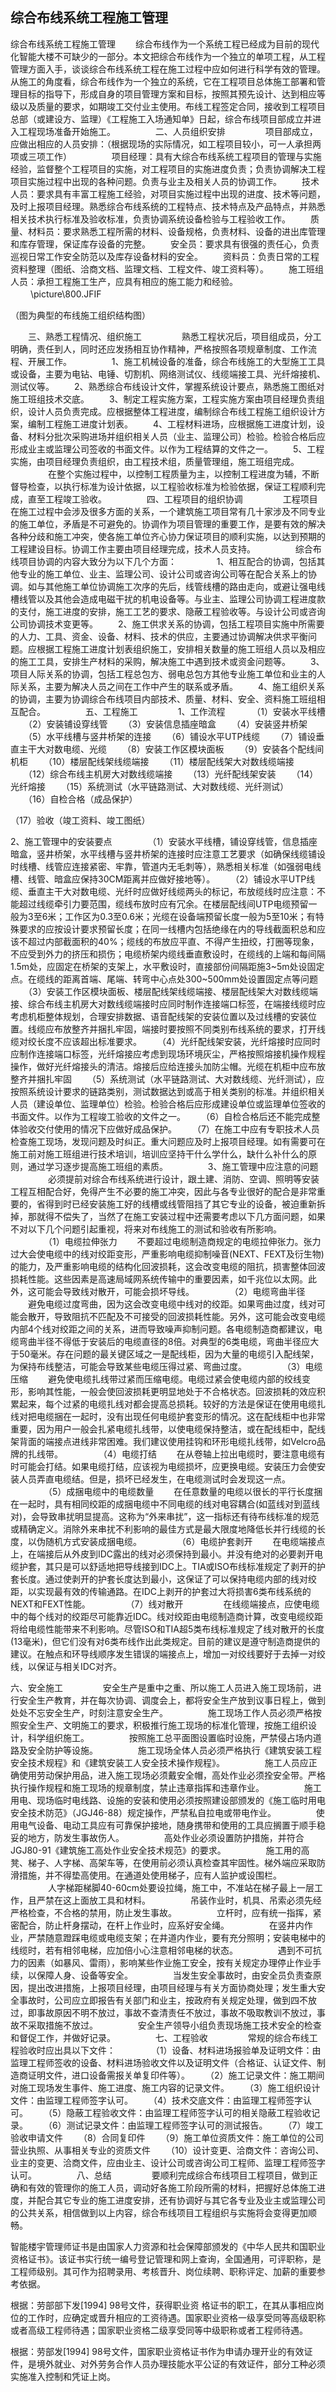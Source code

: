 ## 综合布线系统工程施工管理
综合布线系统工程施工管理
　　综合布线作为一个系统工程已经成为目前的现代化智能大楼不可缺少的一部分。本文把综合布线作为一个独立的单项工程，从工程管理方面入手，谈谈综合布线系统工程在施工过程中应如何进行科学有效的管理。从施工的角度看，综合布线作为一个独立的系统，它在工程项目总体施工部署和管理目标的指导下，形成自身的项目管理方案和目标，按照其预先设计、达到相应等级以及质量的要求，如期竣工交付业主使用。布线工程签定合同，接收到工程项目总部（或建设方、监理）《工程施工入场通知单》日起，综合布线项目部成立并进入工程现场准备开始施工。
　　
　　二、人员组织安排
　　
　　项目部成立，应做出相应的人员安排：（根据现场的实际情况，如工程项目较小，可一人承担两项或三项工作）
　　
　　项目经理：具有大综合布线系统工程项目的管理与实施经验，监督整个工程项目的实施，对工程项目的实施进度负责；负责协调解决工程项目实施过程中出现的各种问题。负责与业主及相关人员的协调工作。
　　技术人员：要求具有丰富工程施工经验，对项目实施过程中出现的进度、技术等问题，及时上报项目经理。熟悉综合布线系统的工程特点、技术特点及产品特点，并熟悉相关技术执行标准及验收标准，负责协调系统设备检验与工程验收工作。
　　质量、材料员：要求熟悉工程所需的材料、设备规格，负责材料、设备的进出库管理和库存管理，保证库存设备的完整。
　　安全员：要求具有很强的责任心，负责巡视日常工作安全防范以及库存设备材料的安全。
　　资料员：负责日常的工程资料整理（图纸、洽商文档、监理文档、工程文件、竣工资料等）。
　　施工班组人员：承担工程施工生产，应具有相应的施工能力和经验。
　　
\picture\800.JFIF

（图为典型的布线施工组织结构图）

　　三、熟悉工程情况、组织施工
　　
　　熟悉工程状况后，项目组成员，分工明确，责任到人，同时还应发扬相互协作精神，严格按照各项规章制度、工作流程、开展工作。
　　
　　1、施工机械设备的准备，综合布线施工的大型施工工具或设备，主要为电钻、电锤、切割机、网络测试仪、线缆端接工具、光纤熔接机、测试仪等。
　　2、熟悉综合布线设计文件，掌握系统设计要点，熟悉施工图纸对施工班组技术交底。
　　3、制定工程实施方案，工程实施方案由项目经理负责组织，设计人员负责完成。应根据整体工程进度，编制综合布线工程施工组织设计方案，编制工程施工进度计划表。
　　4、工程材料进场，应根据施工进度计划，设备、材料分批次采购进场并组织相关人员（业主、监理公司）检验。检验合格后应形成业主或监理公司签收的书面文件。以作为工程结算的文件之一。
　　5、工程实施，由项目经理负责组织，由工程技术组，质量管理组，施工班组完成。
　　
　　在整个实施过程中，以控制工程质量为主，以控制工程进度为辅，不断督导检查，以执行标准为设计依据，以工程验收标准为检验依据，保证工程顺利完成，直至工程竣工验收。
　　
　　四、工程项目的组织协调
　　
　　工程项目在施工过程中会涉及很多方面的关系，一个建筑施工项目常有几十家涉及不同专业的施工单位，矛盾是不可避免的。协调作为项目管理的重要工作，是要有效的解决各种分歧和施工冲突，使各施工单位齐心协力保证项目的顺利实施，以达到预期的工程建设目标。协调工作主要由项目经理完成，技术人员支持。
　　
　　综合布线项目协调的内容大致分为以下几个方面：
　　
　　1、相互配合的协调，包括其他专业的施工单位、业主、监理公司、设计公司或咨询公司等在配合关系上的协调。如与其他施工单位协调施工次序的先后，线管线槽的路由走向，或避让强电线槽线管以及其他会造成电磁干扰的机电设备等。与业主、监理公司协调工程进度款的支付，施工进度的安排，施工工艺的要求、隐蔽工程验收等。与设计公司或咨询公司协调技术变更等。
　　2、施工供求关系的协调，包括工程项目实施中所需要的人力、工具、资金、设备、材料、技术的供应，主要通过协调解决供求平衡问题。应根据工程施工进度计划表组织施工，安排相关数量的施工班组人员以及相应的施工工具，安排生产材料的采购，解决施工中遇到技术或资金问题等。
　　3、项目人际关系的协调，包括工程总包方、弱电总包方其他专业施工单位和业主的人际关系，主要为解决人员之间在工作中产生的联系或矛盾。
　　4、施工组织关系的协调，主要为协调综合布线项目内部技术、质量、材料、安全、资料施工班组相互配合。
　　
　　五、工程施工
　　
　　1、工作流程
　
　　（1）安装水平线槽
　　（2）安装铺设穿线管
　　（3）安装信息插座暗盒
　　（4）安装竖井桥架
　　（5）水平线槽与竖井桥架的连接
　　（6）铺设水平UTP线缆
　　（7）铺设垂直主干大对数电缆、光缆
　　（8）安装工作区模块面板
　　（9）安装各个配线间机柜
　　（10）楼层配线架线缆端接
　　（11）楼层配线架大对数线缆端接
　　（12）综合布线主机房大对数线缆端接
　　（13）光纤配线架安装
　　（14）光纤熔接
　　（15）系统测试（水平链路测试、大对数线缆、光纤测试）
　　（16）自检合格（成品保护）

（17）验收（竣工资料、竣工图纸）

2、施工管理中的安装要点
　　
　　（1）安装水平线槽，铺设穿线管，信息插座暗盒，竖井桥架，水平线槽与竖井桥架的连接时应注意工艺要求（如确保线缆铺设时线槽、线管应连接紧密、牢靠，管道内无毛刺等），熟悉相关标准（如强弱电线槽、线管、暗盒应保持30CM距离并应做好接地等）。
　　（2）铺设水平UTP线缆、垂直主干大对数电缆、光纤时应做好线缆两头的标记，布放缆线时应注意：不能超过线缆牵引力要范围，缆线布放时应有冗余。在楼层配线间UTP电缆预留一般为3至6米；工作区为0.3至0.6米；光缆在设备端预留长度一般为5至10米；有特殊要求的应按设计要求预留长度；在同一线槽内包括绝缘在内的导线截面积总和应该不超过内部截面积的40%；缆线的布放应平直、不得产生扭绞，打圈等现象，不应受到外力的挤压和损伤；电缆桥架内缆线垂直敷设时，在缆线的上端和每间隔1.5m处，应固定在桥架的支架上，水平敷设时，直接部份间隔距施3~5m处设固定点。在缆线的距离首端、尾端、转弯中心点处300~500mm处设置固定点等问题
　　（3）安装工作区模块面板、楼层配线架线缆端接、楼层配线架大对数线缆端接、综合布线主机房大对数线缆端接时应同时制作连接端口标签，在端接线缆时应考虑机柜整体规划，合理安排数据、语音配线架的安装位置以及过线槽的安装位置。线缆应布放整齐并捆扎牢固，端接时要按照不同类别布线系统的要求，打开线缆对绞长度不应该超出标准要求。
　　（4）光纤配线架安装，光纤熔接时应同时应制作连接端口标签，光纤熔接应考虑到现场环境灰尘，严格按照熔接机操作规程操作，做好光纤熔接头的清洁。熔接后应给连接头加防尘帽。光缆在机柜中应布放整齐并捆扎牢固
　　（5）系统测试（水平链路测试、大对数线缆、光纤测试），应按照系统设计要求的链路类别，测试数据达到或高于相关类别的标准。并组织相关人员（建设单位、监理单位）检验。检验合格后应形成建设单位或监理单位签收的书面文件。以作为工程竣工验收的文件之一。
　　（6）自检合格后还不能完成整体验收交付使用的情况下应做好成品保护。
　　（7）在施工中应有专职技术人员检查施工现场，发现问题及时纠正。重大问题应及时上报项目经理。如有需要可在施工前对施工班组进行技术培训，培训应坚持干什么学什么，缺什么补什么的原则，通过学习逐步提高施工班组的素质。
　　
　　3、施工管理中应注意的问题
　　
　　必须提前对综合布线系统进行设计，跟土建、消防、空调、照明等安装工程互相配合好，免得产生不必要的施工冲突，因此与各专业很好的配合是非常重要的，省得到时已经安装施工好的线槽或线管阻挡了其它专业的设备，被迫重新拆掉，那就得不偿失了，当然了在施工安装过程中还需要考虑以下几方面问题，如果不对以下几个问题引起重视，将来对布线施工的测试和验收有所影响。
　　
　　（1）电缆拉伸张力
　　不要超过电缆制造商规定的电缆拉伸张力。张力过大会使电缆中的线对绞距变形，严重影响电缆抑制噪音(NEXT、FEXT及衍生物)的能力，及严重影响电缆的结构化回波损耗，这会改变电缆的阻抗，损害整体回波损耗性能。这些因素是高速局域网系统传输中的重要因素，如千兆位以太网。此外，这可能会导致线对散开，可能会损坏导线。
　　
　　（2）电缆弯曲半径
　　避免电缆过度弯曲，因为这会改变电缆中线对的绞距。如果弯曲过度，线对可能会散开，导致阻抗不匹配及不可接受的回波损耗性能。另外，这可能会改变电缆内部4个线对绞距之间的关系，进而导致噪声抑制问题。各电缆制造商都建议，电缆弯曲半径不得低于安装后的电缆直径的8倍。对典型的6类电缆，弯曲半径应大于50毫米。存在问题的最关键区域之一是配线柜，因为大量的电缆引入配线架，为保持布线整洁，可能会导致某些电缆压得过紧、弯曲过度。
　　
　　（3）电缆压缩
　　避免使电缆扎线带过紧而压缩电缆。电缆过紧会使电缆内部的绞线变形，影响其性能，一般会使回波损耗更明显地处于不合格状态。回波损耗的效应积累起来，每个过紧的电缆扎线对都会提高总损耗。较好的方法是保证在使用电缆扎线对把电缆捆在一起时，没有出现任何电缆护套变形的情况。这在配线柜中也非常重要，因为用户一般会扎紧电缆扎线带，以使电缆保持整洁，或在配线柜中，配线架背面的端接点进线非常困难。我们建议使用挂钩和环形电缆扎线带，如Velcro品牌的扎线带。
　　
　　（4）电缆打结
　　在从卷轴上拉出电缆时，要注意电缆有时可能会打结。如果电缆打结，应该视为电缆损坏，应更换电缆。安装压力会使安装人员弄直电缆结。但是，损坏已经发生，在电缆测试时会发现这一点。
　　
　　（5）成捆电缆中的电缆数量
　　在任意数量的电缆以很长的平行长度捆在一起时，具有相同绞距的成捆电缆中不同电缆的线对电容耦合(如蓝线对到蓝线对)，会导致串扰明显提高。这称为“外来串扰”，这一指标还有待布线标准的规范或精确定义。消除外来串扰不利影响的最佳方式是最大限度地降低长并行线缆的长度，以伪随机方式安装成捆电缆。
　　
　　（6）电缆护套剥开
　　在电缆端接点上，在端接后从外皮到IDC露出的线对必须保持到最小。并没有绝对的必要剥开电缆护套，其只是可以舒适地把导线接到IDC上。TIA或ISO布线标准规定了剥开的护套长度。通过使剥开的护套长度达到最小，这保证了可以保持电缆内部的线对绞距，以实现最有效的传输通路。在IDC上剥开的护套过大将损害6类布线系统的NEXT和FEXT性能。
　　
　　（7）线对散开
　　
　　在线缆端接点，应使电缆中的每个线对的绞距尽可能靠近IDC。线对绞距由电缆制造商计算，改变电缆绞距将给电缆性能带来不利影响。尽管ISO和TIA超5类布线标准规定了线对散开的长度(13毫米)，但它们没有对6类布线作出此类规定。目前的建议是遵守制造商提供的建议。在触点和环导线顺序发生错误的端接点上，增加一对绞线要好于去掉一对绞线，以保证与相关IDC对齐。

六、安全施工
　　
　　安全生产是重中之重、所以施工人员进入施工现场前，进行安全生产教育，并在每次协调、调度会上，都将安全生产放到议事日程上，做到处处不忘安全生产，时刻注意安全生产。
　　
　　施工现场工作人员必须严格按照安全生产、文明施工的要求，积极推行施工现场的标准化管理，按施工组织设计，科学组织施工。
　　
　　按照施工总平面图设置临时设施，严禁侵占场内道路及安全防护等设施。
　　
　　施工现场全体人员必须严格执行《建筑安装工程安全技术规程》和《建筑安装工人安全技术操作规程》。
　　
　　施工人员应正确使用劳动保护用品，进入施工现场必须戴安全帽，高处作业必须拴安全带。严格执行操作规程和施工现场的规章制度，禁止违章指挥和违章作业。
　　
　　施工用电、现场临时电线路、设施的安装和使用必须按照建设部颁发的《施工临时用电安全技术防范》（JGJ46-88）规定操作，严禁私自拉电或带电作业。
　　
　　使用电气设备、电动工具应有可靠保护接地，随身携带和使用的工具应搁置于顺手稳妥的地方，防发生事故伤人。
　　
　　高处作业必须设置防护措施，并符合JGJ80-91《建筑施工高处作业安全技术规范》的要求。
　　
　　施工用的高凳、梯子、人字梯、高架车等，在使用前必须认真检查其牢固性。梯外端应采取防滑措施，并不得垫高使用。在通道处使用梯子，应有人监护或设围栏。
　　
　　人字梯距梯脚40-60cm处要设拉绳，施工中，不准站在梯子最上一层工作，且严禁在这上面放工具和材料。
　　
　　吊装作业时，机具、吊索必须先经严格检查，不合格的禁用，防止发生事故。
　　
　　立杆时，应有统一指挥，紧密配合，防止杆身摆动，在杆上作业时，应系好安全绳。
　　
　　在竖井内作业，严禁随意蹬踩电缆或电缆支架；在井道内作业，要有充分照明；安装电梯中的线缆时，若有相邻电梯，应加倍小心注意相邻电梯的状态。
　　
　　遇到不可抗力的因素（如暴风、雷雨），影响某些作业施工安全，按有关规定办理停止作业手续，以保障人身、设备等安全。
　　
　　当发生安全事故时，由安全员负责查原因，提出改进措施，上报项目经理，由项目经理与有关方面协商处理；发生重大安全事故时，公司应立即报告有关部门和业主，按政府有关规定处理，做到四不放过，即事故原因不明不放过，事故不查清责任不放过，事故不吸取教训不放过，事故不采取措施不放过。
　　
　　安全生产领导小组负责现场施工技术安全的检查和督促工作，并做好记录。
　　
　　七、工程验收
　　
　　常规的综合布线工程验收时应出具以下文件：
　　
　　（1）设备、材料进场报验单及证明文件：由监理工程师签收的设备、材料进场验收文件以及证明文件（合格证、认证文件、制造商证明文件，进口设备需报关单复印件等）。
　　（2）施工记录文件：施工期间对施工现场发生事件、施工进度、施工内容的记录文件。
　　（3）施工组织设计文件：由监理工程师签字认可。
　　（4）技术交底文件：由监理工程师签字认可。
　　（5）隐蔽工程验收文件：由监理工程师签字认可的相关隐蔽工程验收记录。
　　（6）测试记录文件：由监理工程师签字认可的测试报告。
　　（7）竣工验收申请文件
　　（8）合同复印件
　　（9）施工单位资质文件：施工单位的公司营业执照、从事相关专业的资质文件
　　（10）设计变更、洽商文件：咨询公司、业主的变更、洽商文件，应由业主、设计公司或咨询公司工程师、监理工程师签字认可。
　　
　　八、总结
　　
　　要顺利完成综合布线项目工程项目，做到正确和有效的管理你的施工人员，调动好各施工阶段所需的材料，把握好总体施工进度，并配合其它专业的施工进度安排，还有协调好与其它各专业及业主或监理公司的公共关系，相信做到以上内容，综合布线项目工程组织与实施将会变得更加顺畅。

智能楼宇管理师证书是由国家人力资源和社会保障部颁发的《中华人民共和国职业资格证书》。该证书实行统一编号登记管理和网上查询，全国通用，可评职称，是工程师级别。其可作为招聘录用、考核晋升、岗位续聘、职称评定、加薪的重要参考依据。

根据：劳部部下发[1994] 98号文件，获得职业资 格证书的职工，在其从事相应岗位的工作时，应确定或晋升相应的工资待遇。国家职业资格一级享受同等高级职称或者高级工程师待遇；国家职业资格二级享受同等中级职称或者工程师待遇。

根据：劳部发[1994] 98号文件，国家职业资格证书作为申请办理开业的有效证件，是境外就业、对外劳务合作人员办理技能水平公证的有效证件，部分工种必须实施准入控制和凭证上岗。
